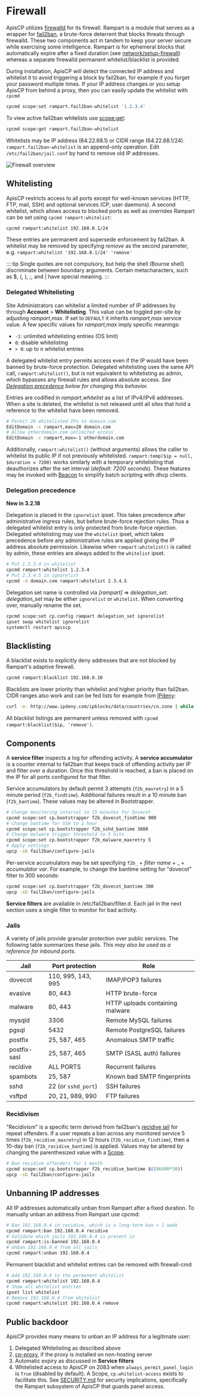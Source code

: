 # Firewall

ApisCP utilizes [firewalld](https://firewalld.org/) for its firewall. Rampart is a module that serves as a wrapper for [fail2ban](https://www.fail2ban.org/wiki/index.php/Main_Page), a brute-force deterrent that blocks threats through firewalld. These two components act in tandem to keep your server secure while exercising some intelligence. Rampart is for ephemeral blocks that automatically expire after a fixed duration (see [network/setup-firewall](https://github.com/apisnetworks/apnscp-playbooks/tree/master/roles/network/setup-firewall)) whereas a separate firewalld permanent whitelist/blacklist is provided.

During installation, ApisCP will detect the connected IP address and whitelist it to avoid triggering a block by fail2ban, for example if you forget your password multiple times. If your IP address changes or you setup ApisCP from behind a proxy, then you can easily update the whitelist with `cpcmd`

```bash
cpcmd scope:set rampart.fail2ban-whitelist '1.2.3.4'
```

To view active fail2ban whitelists use [scope:get](https://api.apiscp.com/class-Config_Module.html#_get):

```bash
cpcmd scope:get rampart.fail2ban-whitelist
```

Whitelists may be IP address (64.22.68.1) or CIDR range (64.22.68.1/24). `rampart.fail2ban-whitelist` is an append-only operation. Edit `/etc/fail2ban/jail.conf` by hand to remove old IP addresses.

![Firewall overview](./images/firewall-diagram.svg)

## Whitelisting

ApisCP restricts access to all ports except for well-known services (HTTP, FTP, mail, SSH) and optional services (CP, user daemons). A second whitelist, which allows access to blocked ports as well as overrides Rampart can be set using `cpcmd rampart:whitelist`:

```bash
cpcmd rampart:whitelist 192.168.0.1/24
```

These entries are permanent and supersede enforcement by fail2ban. A whitelist may be removed by specifying *remove* as the second parameter, e.g. `rampart:whitelist '192.168.0.1/24' 'remove'`

::: tip
Single quotes are not compulsory, but help the shell (Bourne shell) discriminate between boundary arguments. Certain metacharacters, such as $, (, ), ;, and | have special meaning.
:::

### Delegated Whitelisting

Site Administrators can whitelist a limited number of IP addresses by through **Account** > **Whitelisting**. This value can be toggled per-site by adjusting *rampart*,*max*. If set to `DEFAULT` it inherits *rampart*,*max* service value. A few specific values for *rampart*,*max* imply specific meanings:

- `-1`: unlimited whitelisting entries (OS limit)
- `0`: disable whitelisting
- `> 0`: up to n whitelist entries

A delegated whitelist entry permits access even if the IP would have been banned by brute-force protection. Delegated whitelisting uses the same API call, `rampart:whitelist()`, but is not equivalent to whitelisting as admin, which bypasses any firewall rules and allows absolute access. *See [Delegation precedence](#delegation-precedence) below for changing this behavior.* 

Entries are codified in *rampart*,*whitelist* as a list of IPv4/IPv6 addresses. When a site is deleted, the whitelist is not released until all sites that hold a reference to the whitelist have been removed.

```bash
# Permit 20 whitelisted IPs to domain.com
EditDomain -c rampart,max=20 domain.com
# Allow otherdomain.com unlimited access
EditDomain -c rampart,max=-1 otherdomain.com
```

Additionally, `rampart:whitelist()` (without arguments) allows the caller to whitelist its public IP if not previously whitelisted. `rampart:temp($ip = null, $duration = 7200)` works similarly with a temporary whitelisting that deauthorizes after the set interval (*default: 7200 seconds*). These features may be invoked with [Beacon](https://github.com/apisnetworks/beacon) to simplify batch scripting with dhcp clients.

### Delegation precedence
**New in 3.2.18**

Delegation is placed in the `ignorelist` ipset. This takes precedence after administrative ingress rules, but before brute-force rejection rules. Thus a delegated whitelist entry is only protected from brute-force rejection. Delegated whitelisting may use the `whitelist` ipset, which takes precedence before any administrative rules are applied giving the IP address absolute permission. Likewise when `rampart:whitelist()` is called by admin, these entries are always added to the `whitelist` ipset.

```bash
# Put 1.2.3.4 in whitelist
cpcmd rampart:whitelist 1.2.3.4
# Put 2.3.4.5 in ignorelist
cpcmd -d domain.com rampart:whitelist 2.3.4.5
```

Delegation set name is controlled via *[rampart]* => *delegation_set*. *delegation_set* may be either `ignorelist` or `whitelist`. When converting over, manually rename the set.

```bash
cpcmd scope:set cp.config rampart delegation_set ignorelist
ipset swap whitelist ignorelist
systemctl restart apiscp
```

## Blacklisting

A blacklist exists to explicitly deny addresses that are not blocked by Rampart's adaptive firewall.

```bash
cpcmd rampart:blacklist 192.168.0.10
```

Blacklists are lower priority than whitelist and higher priority than fail2ban. CIDR ranges also work and can be fed lists for example from [IPdeny](http://www.ipdeny.com/ipblocks/):

```bash
curl -o- http://www.ipdeny.com/ipblocks/data/countries/cn.zone | while read -r IP ; do cpcmd rampart:blacklist "$IP" ; done
```

All blacklist listings are permanent unless removed with `cpcmd rampart:blacklist($ip, 'remove')`.


## Components

A **service filter** inspects a log for offending activity. A **service accumulator** is a counter internal to fail2ban that keeps track of offending activity per IP and filter over a duration. Once this threshold is reached, a ban is placed on the IP for all ports configured for that filter.

Service accumulators by default permit 3 attempts (`f2b_maxretry`) in a 5 minute period (`f2b_findtime`). Additional failures result in a 10 minute ban (`f2b_bantime`). These values may be altered in Bootstrapper.

```bash
# Change monitoring interval to 15 minutes for Dovecot
cpcmd scope:set cp.bootstrapper f2b_dovecot_findtime 900
# Change bantime for SSH to 1 hour
cpcmd scope:set cp.bootstrapper f2b_sshd_bantime 3600
# Change malware trigger threshold to 5 hits
cpcmd scope:set cp.bootstrapper f2b_malware_maxretry 5
# Apply settings
upcp -sb fail2ban/configure-jails
```

Per-service accumulators may be set specifying `f2b_` + *filter name* + _ + *accumulator var*. For example, to change the bantime setting for "dovecot" filter to 300 seconds:

```bash
cpcmd scope:set cp.bootstrapper f2b_dovecot_bantime 300
upcp -sb fail2ban/configure-jails
```

**Service filters** are available in /etc/fail2ban/filter.d. Each jail in the next section uses a single filter to monitor for bad activity.

### Jails

A variety of jails provide granular protection over public services. The following table summarizes these jails. *This may also be used as a reference for inbound ports.*

| Jail         | Port protection     | Role                            |
| ------------ | ------------------- | ------------------------------- |
| dovecot      | 110, 995, 143, 995  | IMAP/POP3 failures              |
| evasive      | 80, 443             | HTTP brute-force                |
| malware      | 80, 443             | HTTP uploads containing malware |
| mysqld       | 3306                | Remote MySQL failures           |
| pgsql        | 5432                | Remote PostgreSQL failures      |
| postfix      | 25, 587, 465        | Anomalous SMTP traffic          |
| postfix-sasl | 25, 587, 465        | SMTP (SASL auth) failures       |
| recidive     | ALL PORTS           | Recurrent failures              |
| spambots     | 25, 587             | Known bad SMTP fingerprints     |
| sshd         | 22 (or `sshd_port`) | SSH failures                    |
| vsftpd       | 20, 21, 989, 990    | FTP failures                    |

### Recidivism

"Recidivism" is a specific term derived from fail2ban's [recidive jail](https://wiki.meurisse.org/wiki/Fail2Ban#Recidive) for repeat offenders. If a user repeats a ban across any monitored service 5 times (`f2b_recidive_maxretry`) in 12 hours (`f2b_recidive_findtime`), then a 10-day ban (`f2b_recidive_bantime`) is applied. Values may be altered by changing the parenthesized value with a [Scope](admin/Scopes.md).

```bash
# Ban recidive offenders for 1 month
cpcmd scope:set cp.bootstrapper f2b_recidive_bantime $((86400*30))
upcp -sb fail2ban/configure-jails
```

## Unbanning IP addresses

All IP addresses automatically unban from Rampart after a fixed duration. To manually unban an address from Rampart use cpcmd:

```bash
# Ban 192.168.0.4 in recidive, which is a long-term ban > 1 week
cpcmd rampart:ban 192.168.0.4 recidive
# Validate which jails 192.168.0.4 is present in
cpcmd rampart:is-banned 192.168.0.4
# Unban 192.168.0.4 from all jails
cpcmd rampart:unban 192.168.0.4
```

Permanent blacklist and whitelist entries can be removed with firewall-cmd

```bash
# Add 192.168.0.4 to the permanent whitelist
cpcmd rampart:whitelist 192.168.0.4
# Show all whitelist entries
ipset list whitelist
# Remove 192.168.0.4 from whitelist
cpcmd rampart:whitelist 192.168.0.4 remove
```

## Public backdoor

ApisCP provides many means to unban an IP address for a legitimate user:

1. Delegated Whitelisting as described above
2. [cp-proxy](https://github.com/apisnetworks/cp-proxy), if the proxy is installed on non-hosting server
3. Automatic expiry as discussed in **Service filters**
4. Whitelisted access to ApisCP on 2083 when `always_permit_panel_login` is `True` (disabled by default). A Scope, `cp.whitelist-access` exists to facilitate this. See [SECURITY.md](SECURITY.md) for security implications, specifically the Rampart subsystem of ApisCP that guards panel access.

